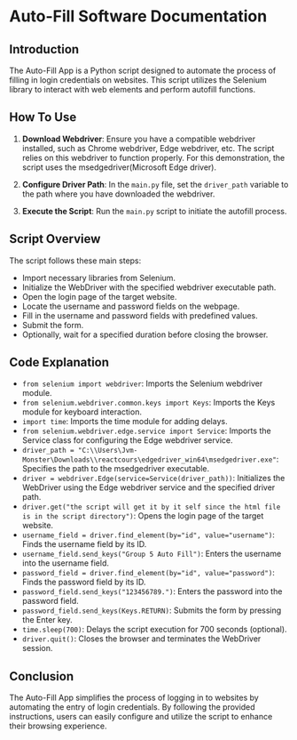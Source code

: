 # Auto-Fill Software Documentation

## Introduction
The Auto-Fill App is a Python script designed to automate the process of filling in login credentials on websites. This script utilizes the Selenium library to interact with web elements and perform autofill functions.

## How To Use
1. **Download Webdriver**: Ensure you have a compatible webdriver installed, such as Chrome webdriver, Edge webdriver, etc. The script relies on this webdriver to function properly. For this demonstration, the script uses the msedgedriver(Microsoft Edge driver).

2. **Configure Driver Path**: In the `main.py` file, set the `driver_path` variable to the path where you have downloaded the webdriver.

3. **Execute the Script**: Run the `main.py` script to initiate the autofill process.

## Script Overview
The script follows these main steps:
- Import necessary libraries from Selenium.
- Initialize the WebDriver with the specified webdriver executable path.
- Open the login page of the target website.
- Locate the username and password fields on the webpage.
- Fill in the username and password fields with predefined values.
- Submit the form.
- Optionally, wait for a specified duration before closing the browser.

## Code Explanation
- `from selenium import webdriver`: Imports the Selenium webdriver module.
- `from selenium.webdriver.common.keys import Keys`: Imports the Keys module for keyboard interaction.
- `import time`: Imports the time module for adding delays.
- `from selenium.webdriver.edge.service import Service`: Imports the Service class for configuring the Edge webdriver service.
- `driver_path = "C:\\Users\Jvm-Monster\Downloads\\reactcours\edgedriver_win64\msedgedriver.exe"`: Specifies the path to the msedgedriver executable.
- `driver = webdriver.Edge(service=Service(driver_path))`: Initializes the WebDriver using the Edge webdriver service and the specified driver path.
- `driver.get("the script will get it by it self since the html file is in the script directory")`: Opens the login page of the target website.
- `username_field = driver.find_element(by="id", value="username")`: Finds the username field by its ID.
- `username_field.send_keys("Group 5 Auto Fill")`: Enters the username into the username field.
- `password_field = driver.find_element(by="id", value="password")`: Finds the password field by its ID.
- `password_field.send_keys("123456789.")`: Enters the password into the password field.
- `password_field.send_keys(Keys.RETURN)`: Submits the form by pressing the Enter key.
- `time.sleep(700)`: Delays the script execution for 700 seconds (optional).
- `driver.quit()`: Closes the browser and terminates the WebDriver session.

## Conclusion
The Auto-Fill App simplifies the process of logging in to websites by automating the entry of login credentials. By following the provided instructions, users can easily configure and utilize the script to enhance their browsing experience.
